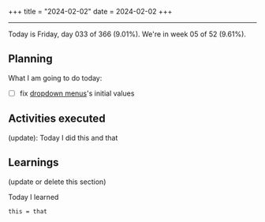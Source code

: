 +++
title = "2024-02-02"
date = 2024-02-02
+++

---

Today is Friday, day 033 of 366 (9.01%). We're in week 05 of 52 (9.61%).

## Planning

What I am going to do today:

- [ ] fix [dropdown menus](https://github.com/OmnicodeSolutions/luisa_drf_flutter_client/blob/18bb9918660dda017b6cde2fa53c1a430571113c/lib/edit_snippet.dart#L198C25-L251C27)'s initial values

## Activities executed

(update): Today I did this and that

## Learnings

(update or delete this section)

Today I learned
```
this = that
```
